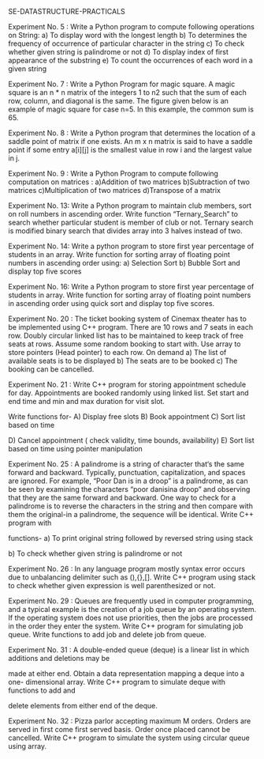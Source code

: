  SE-DATASTRUCTURE-PRACTICALS

<!-------------------------------------------------------------------------------------------------------->

Experiment No. 5 : Write a Python program to compute following operations on String:
a) To display word with the longest length
b) To determines the frequency of occurrence of particular character in the string
c) To check whether given string is palindrome or not
d) To display index of first appearance of the substring
e) To count the occurrences of each word in a given string

<!-------------------------------------------------------------------------------------------------------->

Experiment No. 7 : Write a Python Program for magic square. A magic square is an n * n matrix of the
integers 1 to n2 such that the sum of each row, column, and diagonal is the same. The
figure given below is an example of magic square for case n=5. In this example, the
common sum is 65.

<!-------------------------------------------------------------------------------------------------------->

Experiment No. 8 : Write a Python program that determines the location of a saddle point of matrix if one
exists. An m x n matrix is said to have a saddle point if some entry a[i][j] is the smallest
value in row i and the largest value in j.

<!-------------------------------------------------------------------------------------------------------->

Experiment No. 9 : Write a Python Program to compute following computation on matrices :
                  a)Addition of two matrices
                  b)Subtraction of two matrices
                  c)Multiplication of two matrices
                  d)Transpose of a matrix

<!-------------------------------------------------------------------------------------------------------->

Experiment No. 13: Write a Python program to maintain club members, sort on roll numbers in ascending
order. Write function “Ternary_Search” to search whether particular student is member
of club or not. Ternary search is modified binary search that divides array into 3 halves
instead of two.

<!-------------------------------------------------------------------------------------------------------->

Experiment No. 14: Write a python program to store first year percentage of students in an array.
                      Write function for sorting array of floating point numbers in ascending order using:
                      a) Selection Sort
                      b) Bubble Sort and display top five scores

<!-------------------------------------------------------------------------------------------------------->

Experiment No. 16: Write a Python program to store first year percentage of students in array. Write
                      function for sorting array of floating point numbers in ascending order using quick sort
                      and display top five scores.

<!-------------------------------------------------------------------------------------------------------->

Experiment No. 20 : The ticket booking system of Cinemax theater has to be implemented using C++ program.
There are 10 rows and 7 seats in each row. Doubly circular linked list has to be
maintained to keep track of free seats at rows. Assume some random booking to start
with. Use array to store pointers (Head pointer) to each row. On demand
a) The list of available seats is to be displayed
b) The seats are to be booked
c) The booking can be cancelled.

<!-------------------------------------------------------------------------------------------------------->

Experiment No. 21 : Write C++ program for storing appointment schedule for day. Appointments are booked
randomly using linked list. Set start and end time and min and max duration for visit slot.

Write functions for-
A) Display free slots B) Book appointment C) Sort list based on time

D) Cancel appointment ( check validity, time bounds, availability)
E) Sort list based on time using pointer manipulation

<!-------------------------------------------------------------------------------------------------------->

Experiment No. 25 : A palindrome is a string of character that‘s the same forward and backward. Typically,
punctuation, capitalization, and spaces are ignored. For example, “Poor Dan is in a
droop” is a palindrome, as can be seen by examining the characters “poor danisina
droop” and observing that they are the same forward and backward. One way to check
for a palindrome is to reverse the characters in the string and then compare with them
the original-in a palindrome, the sequence will be identical. Write C++ program with

functions-
a) To print original string followed by reversed string using stack

b) To check whether given string is palindrome or not

<!-------------------------------------------------------------------------------------------------------->

Experiment No. 26 : In any language program mostly syntax error occurs due to unbalancing delimiter such as
(),{},[]. Write C++ program using stack to check whether given expression is well
parenthesized or not.

<!-------------------------------------------------------------------------------------------------------->

Experiment No. 29 : Queues are frequently used in computer programming, and a typical example is the
creation of a job queue by an operating system. If the operating system does not use
priorities, then the jobs are processed in the order they enter the system. Write C++
program for simulating job queue. Write functions to add job and delete job from queue.

<!-------------------------------------------------------------------------------------------------------->

Experiment No. 31 : A double-ended queue (deque) is a linear list in which additions and deletions may be

made at either end. Obtain a data representation mapping a deque into a one-
dimensional array. Write C++ program to simulate deque with functions to add and

delete elements from either end of the deque.

<!-------------------------------------------------------------------------------------------------------->

Experiment No. 32 : Pizza parlor accepting maximum M orders. Orders are served in first come first served
basis. Order once placed cannot be cancelled. Write C++ program to simulate the system
using circular queue using array.

<!-------------------------------------------------------------------------------------------------------->